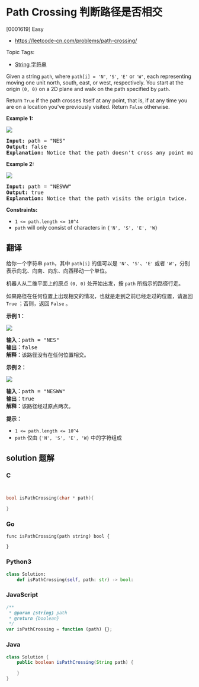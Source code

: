 # Path Crossing 判断路径是否相交

[0001619] Easy

- https://leetcode-cn.com/problems/path-crossing/

Topic Tags:

- [String 字符串](https://leetcode-cn.com/tag/string/)

Given a string `path`, where `path[i] = 'N'`, `'S'`, `'E'` or `'W'`, each representing moving one unit north, south, east, or west, respectively. You start at the origin `(0, 0)` on a 2D plane and walk on the path specified by `path`.

Return `True` if the path crosses itself at any point, that is, if at any time you are on a location you've previously visited. Return `False` otherwise.

**Example 1:**

![](https://assets.leetcode.com/uploads/2020/06/10/screen-shot-2020-06-10-at-123929-pm.png)

<pre><strong>Input:</strong> path = "NES"
<strong>Output:</strong> false 
<strong>Explanation:</strong> Notice that the path doesn't cross any point more than once.
</pre>

**Example 2:**

![](https://assets.leetcode.com/uploads/2020/06/10/screen-shot-2020-06-10-at-123843-pm.png)

<pre><strong>Input:</strong> path = "NESWW"
<strong>Output:</strong> true
<strong>Explanation:</strong> Notice that the path visits the origin twice.</pre>

**Constraints:**

- `1 <= path.length <= 10^4`
- `path` will only consist of characters in `{'N', 'S', 'E', 'W}`

## 翻译

给你一个字符串 `path`，其中 `path[i]` 的值可以是 `'N'`、`'S'`、`'E'` 或者 `'W'`，分别表示向北、向南、向东、向西移动一个单位。

机器人从二维平面上的原点 `(0, 0)` 处开始出发，按 `path` 所指示的路径行走。

如果路径在任何位置上出现相交的情况，也就是走到之前已经走过的位置，请返回 `True` ；否则，返回 `False` 。

**示例 1：**

![](https://assets.leetcode-cn.com/aliyun-lc-upload/uploads/2020/06/28/screen-shot-2020-06-10-at-123929-pm.png)

<pre><strong>输入：</strong>path = "NES"
<strong>输出：</strong>false 
<strong>解释：</strong>该路径没有在任何位置相交。</pre>

**示例 2：**

![](https://assets.leetcode-cn.com/aliyun-lc-upload/uploads/2020/06/28/screen-shot-2020-06-10-at-123843-pm.png)

<pre><strong>输入：</strong>path = "NESWW"
<strong>输出：</strong>true
<strong>解释：</strong>该路径经过原点两次。</pre>

**提示：**

- `1 <= path.length <= 10^4`
- `path` 仅由 `{'N', 'S', 'E', 'W}` 中的字符组成

## solution 题解

### C

```c


bool isPathCrossing(char * path){

}
```

### Go

```golang
func isPathCrossing(path string) bool {

}
```

### Python3

```python
class Solution:
    def isPathCrossing(self, path: str) -> bool:
```

### JavaScript

```javascript
/**
 * @param {string} path
 * @return {boolean}
 */
var isPathCrossing = function (path) {};
```

### Java

```java
class Solution {
    public boolean isPathCrossing(String path) {

    }
}
```
